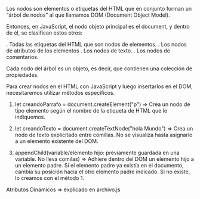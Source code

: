 Los nodos son elementos o etiquetas del HTML que en conjunto forman un “árbol de nodos” al que llamamos DOM (Document Object Model).

Entonces, en JavaScript, el nodo objeto principal es el document, y dentro de él, se clasifican estos otros:

. Todas las etiquetas del HTML que son nodos de elementos.
. Los nodos de atributos de los elementos
. Los nodos de texto.
. Los nodos de comentarios.

Cada nodo del árbol es un objeto, es decir, que contienen una colección de propiedades.

Para crear nodos en el HTML con JavaScript y luego insertarlos en el DOM, necesitaremos utilizar métodos específicos.

1. let creandoParrafo = document.createElement("p") => Crea un nodo de tipo elemento según el nombre de la etiqueta de HTML que le indiquemos.

2. let creandoTexto = document.createTextNode("hola Mundo") => Crea un nodo de texto explicitado entre comillas. No se visualiza hasta asignarlo a un elemento existente del DOM.

3. appendChild(variable/elemento hijo: previamente guardada en una variable. No lleva comilas) => Adhiere dentro del DOM un elemento hijo a un elemento padre. Si el elemento padre ya existía en el documento, cambia su posición hacia el otro elemento padre indicado. Si no existe, lo creamos con el método 1.

Atributos Dinamicos => explicado en archivo.js




